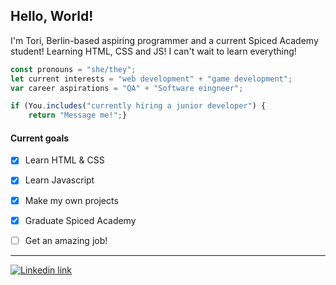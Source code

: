 ## Hello, World! 

I'm Tori, Berlin-based aspiring programmer and a current Spiced Academy student! Learning HTML, CSS and JS! I can't wait to learn everything!


```js
const pronouns = "she/they"; 
let current interests = "web development" + "game development";
var career aspirations = "QA" + "Software eingneer";

if (You.includes("currently hiring a junior developer") {
    return "Message me!";}

```



#### Current goals
- [x] Learn HTML & CSS
- [x] Learn Javascript
- [x] Make my own projects
- [x] Graduate Spiced Academy
- [ ] Get an amazing job! 


 ****
 
 
 [![Linkedin link](https://img.icons8.com/nolan/64/linkedin-circled.png)](https://www.linkedin.com/in/wiktoria-luszczek-b03a67105/)

